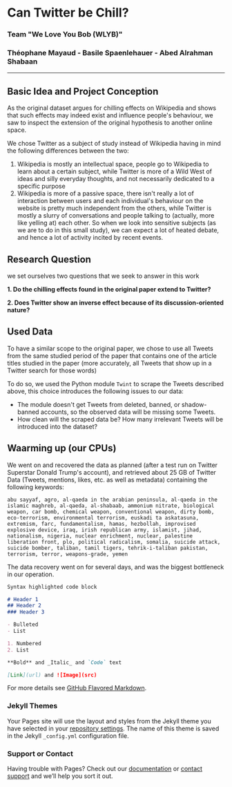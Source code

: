 # Can Twitter be Chill?
### Team "We Love You Bob (WLYB)" 
### Théophane Mayaud - Basile Spaenlehauer - Abed Alrahman Shabaan
____
## Basic Idea and Project Conception
As the original dataset argues for chilling effects on Wikipedia and shows that such effects may indeed exist and influence people's behaviour, we saw to inspect the extension of the original hypothesis to another online space.

We chose Twitter as a subject of study instead of Wikipedia having in mind the following differences between the two:
1. Wikipedia is mostly an intellectual space, people go to Wikipedia to learn about a certain subject, while Twitter is more of a Wild West of ideas and silly everyday thoughts, and not necessarily dedicated to a specific purpose
2. Wikipedia is more of a passive space, there isn't really a lot of interaction between users and each individual's behaviour on the website is pretty much independent from the others, while Twitter is mostly a slurry of conversations and people talking to (actually, more like yelling at) each other. So when we look into sensitive subjects (as we are to do in this small study), we can expect a lot of heated debate, and hence a lot of activity incited by recent events.

##  Research Question
we set ourselves two questions that we seek to answer in this work

**1. Do the chilling effects found in the original paper extend to Twitter?**

**2. Does Twitter show an inverse effect because of its discussion-oriented nature?**

## Used Data

To have a similar scope to the original paper, we chose to use all Tweets from the same studied period of the paper that contains one of the article titles studied in the paper (more accurately, all Tweets that show up in a Twitter search for those words)

To do so, we used the Python module `Twint` to scrape the Tweets described above, this choice introduces the following issues to our data:
* The module doesn't get Tweets from deleted, banned, or shadow-banned accounts, so the observed data will be missing some Tweets.
* How clean will the scraped data be? How many irrelevant Tweets will be introduced into the dataset?

## Waarming up (our CPUs)

We went on and recovered the data as planned (after a test run on Twitter Superstar Donald Trump's account), and retrieved about 25 GB of Twitter Data (Tweets, mentions, likes, etc. as well as metadata) containing the following keywords:

```abu sayyaf, agro, al-qaeda in the arabian peninsula, al-qaeda in the islamic maghreb, al-qaeda, al-shabaab, ammonium nitrate, biological weapon, car bomb, chemical weapon, conventional weapon, dirty bomb, eco-terrorism, environmental terrorism, euskadi ta askatasuna, extremism, farc, fundamentalism, hamas, hezbollah, improvised explosive device, iraq, irish republican army, islamist, jihad, nationalism, nigeria, nuclear enrichment, nuclear, palestine liberation front, plo, political radicalism, somalia, suicide attack, suicide bomber, taliban, tamil tigers, tehrik-i-taliban pakistan, terrorism, terror, weapons-grade, yemen```

The data recovery went on for several days, and was the biggest bottleneck in our operation.




```markdown
Syntax highlighted code block

# Header 1
## Header 2
### Header 3

- Bulleted
- List

1. Numbered
2. List

**Bold** and _Italic_ and `Code` text

[Link](url) and ![Image](src)
```

For more details see [GitHub Flavored Markdown](https://guides.github.com/features/mastering-markdown/).

### Jekyll Themes

Your Pages site will use the layout and styles from the Jekyll theme you have selected in your [repository settings](https://github.com/theophanemayaud/can-twitter-be-chill/settings). The name of this theme is saved in the Jekyll `_config.yml` configuration file.

### Support or Contact

Having trouble with Pages? Check out our [documentation](https://docs.github.com/categories/github-pages-basics/) or [contact support](https://github.com/contact) and we’ll help you sort it out.
